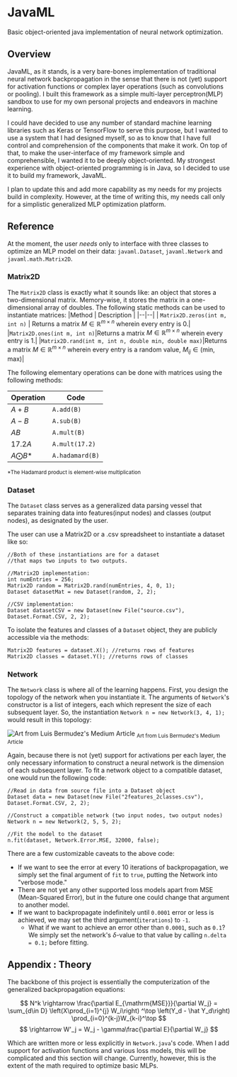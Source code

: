 # JavaML
Basic object-oriented java implementation of neural network optimization.
## Overview
JavaML, as it stands, is a very bare-bones implementation of traditional neural network backpropagation in the sense that there is not (yet) support for activation functions or complex layer operations (such as convolutions or pooling). I built this framework as a simple multi-layer perceptron(MLP) sandbox to use for my own personal projects and endeavors in machine learning.

I could have decided to use any number of standard machine learning libraries such as Keras or TensorFlow to serve this purpose, but I wanted to use a system that I had designed myself, so as to know that I have full control and comprehension of the components that make it work. On top of that, to make the user-interface of my framework simple and comprehensible, I wanted it to be deeply object-oriented. My strongest experience with object-oriented programming is in Java, so I decided to use it to build my framework, JavaML.

I plan to update this and add more capability as my needs for my projects build in complexity. However, at the time of writing this, my needs call only for a simplistic generalized MLP optimization platform.

## Reference

At the moment, the user *needs* only to interface with three classes to optimize an MLP model on their data: `javaml.Dataset`, `javaml.Network` and `javaml.math.Matrix2D`.

### Matrix2D
The `Matrix2D` class is exactly what it sounds like: an object that stores a two-dimensional matrix. Memory-wise, it stores the matrix in a one-dimensional array of doubles.  The following static methods can be used to instantiate matrices:
|Method  | Description |
|--|--|
| `Matrix2D.zeros(int m, int n)` | Returns a matrix $M\in\mathbb{R}^{m\times n}$ wherein every entry is $0$.|
|`Matrix2D.ones(int m, int n)`|Returns a matrix $M\in\mathbb{R}^{m\times n}$ wherein every entry is $1$.|
|`Matrix2D.rand(int m, int n, double min, double max)`|Returns a matrix $M\in\mathbb{R}^{m\times n}$ wherein every entry is a random value, $M_{ij} \in \left(\mathrm{min, max}\right)$|

The following elementary operations can be done with matrices using the following methods:

|Operation| Code |
|--|--|
| $A+B$ | `A.add(B)` |
|$A-B$|`A.sub(B)`|
|$AB$|`A.mult(B)`|
|$17.2A$|`A.mult(17.2)`|
|$A\bigodot B$*|`A.hadamard(B)`|
<sub>*The Hadamard product is element-wise multiplication</sub>

### Dataset
The `Dataset` class serves as a generalized data parsing vessel that separates training data into features(input nodes) and classes (output nodes), as designated by the user.

The user can use a Matrix2D or a .csv spreadsheet to instantiate a dataset like so:

```
//Both of these instantiations are for a dataset
//that maps two inputs to two outputs.

//Matrix2D implementation:
int numEntries = 256;
Matrix2D random = Matrix2D.rand(numEntries, 4, 0, 1);
Dataset datasetMat = new Dataset(random, 2, 2);

//CSV implementation:
Dataset datasetCSV = new Dataset(new File("source.csv"), Dataset.Format.CSV, 2, 2);
```

To isolate the features and classes of a `Dataset` object, they are publicly accessible via the methods:

```
Matrix2D features = dataset.X(); //returns rows of features
Matrix2D classes = dataset.Y(); //returns rows of classes
```

### Network

The `Network`  class is where all of the learning happens. First, you design the topology of the network when you instantiate it. The arguments of `Network`'s constructor is a list of integers, each which represent the size of each subsequent layer. So, the instantiation `Network n = new Network(3, 4, 1);` would result in this topology:

![Art from Luis Bermudez's Medium Article](https://cdn-images-1.medium.com/max/1600/1*0UovTUIDiixK3z5ewLMlfg.png)
<sub>Art from Luis Bermudez's Medium Article</sub>

Again, because there is not (yet) support for activations per each layer, the only necessary information to construct a neural network is the dimension of each subsequent layer. To fit a network object to a compatible dataset, one would run the following code:
```
//Read in data from source file into a Dataset object
Dataset data = new Dataset(new File("2features_2classes.csv"), Dataset.Format.CSV, 2, 2);

//Construct a compatible network (two input nodes, two output nodes)
Network n = new Network(2, 5, 5, 2);

//Fit the model to the dataset
n.fit(dataset, Network.Error.MSE, 32000, false);
```

There are a few customizable caveats to the above code:
 * If we want to see the error at every 10 iterations of backpropagation, we simply set the final argument of `fit` to `true`, putting the Network into "verbose mode."
 * There are not yet any other supported loss models apart from MSE (Mean-Squared Error), but in the future one could change that argument to another model.
 * If we want to backpropagate indefinitely until `0.0001` error or less is achieved, we may set the third argument(`iterations`) to `-1`.
	* What if we want to achieve an error other than `0.0001`, such as `0.1`? We simply set the network's $\delta$-value to that value by calling `n.delta = 0.1;` before fitting.

## Appendix : Theory
The backbone of this project is essentially the computerization of the generalized backpropagation equations:

$$
N^k \rightarrow \frac{\partial E_{\mathrm{MSE}}}{\partial W_j} = \sum_{d\in D} \left(X\prod_{i=1}^{j} W_i\right) ^\top \left(Y_d - \hat Y_d\right) \prod_{i=0}^{k-j}W_{k-i}^\top
$$
$$
\rightarrow W'_j = W_j - \gamma\frac{\partial E}{\partial W_j}
$$

Which are written more or less explicitly in `Network.java`'s code. When I add support for activation functions and various loss models, this will be complicated and this section will change. Currently, however, this is the extent of the math required to optimize basic MLPs.